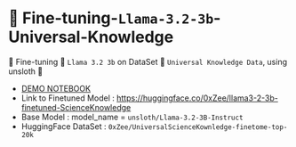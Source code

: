 # 🚀 Fine-tuning-`Llama-3.2-3b`-Universal-Knowledge
🔄 Fine-tuning 🤖 `Llama 3.2 3b` on DataSet 🧾 `Universal Knowledge Data`, using unsloth 🚀

- [DEMO NOTEBOOK](finetune_llama3_2_3b_ScienceData.ipynb)
- Link to Finetuned Model : https://huggingface.co/0xZee/llama3-2-3b-finetuned-ScienceKnowledge
- Base Model : model_name = `unsloth/Llama-3.2-3B-Instruct`
- HuggingFace DataSet : `0xZee/UniversalScienceKownledge-finetome-top-20k`
